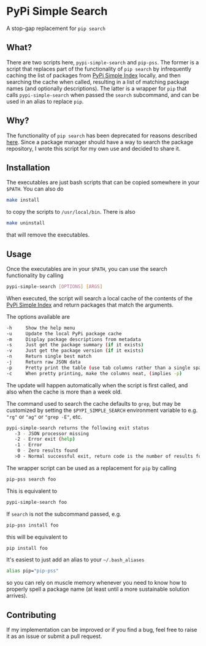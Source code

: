 # PyPi Simple Search

A stop-gap replacement for `pip search`

## What?

There are two scripts here, `pypi-simple-search` and `pip-pss`. The former is a script that replaces part of the functionality of `pip search` by infrequently caching the list of packages from [PyPi Simple Index](https://pypi.org/simple/) locally, and then searching the cache when called, resulting in a list of matching package names (and optionally descriptions). The latter is a wrapper for `pip` that calls `pypi-simple-search` when passed the `search` subcommand, and can be used in an alias to replace `pip`.

## Why?

The functionality of `pip search` has been deprecated for reasons described [here](https://github.com/pypa/pip/issues/5216). Since a package manager should have a way to search the package repository, I wrote this script for my own use and decided to share it.

## Installation

The executables are just bash scripts that can be copied somewhere in your `$PATH`. You can also do

```bash
make install
```

to copy the scripts to `/usr/local/bin`. There is also

```bash
make uninstall
```

that will remove the executables.

## Usage

Once the executables are in your `$PATH`, you can use the search functionality by calling

```bash
pypi-simple-search [OPTIONS] [ARGS]
```

When executed, the script will search a local cache of the contents of the [PyPi Simple Index](https://pypi.org/simple/) and return packages that match the arguments.

The options available are

```bash
-h     Show the help menu
-u     Update the local PyPi package cache
-m     Display package descriptions from metadata
-s     Just get the package summary (if it exists)
-v     Just get the package version (if it exists)
-n     Return single best match
-j     Return raw JSON data
-p     Pretty print the table (use tab columns rather than a single space)
-c     When pretty printing, make the columns neat, (implies -p)
```

The update will happen automatically when the script is first called, and also when the cache is more than a week old.

The command used to search the cache defaults to `grep`, but may be customized by setting the `$PYPI_SIMPLE_SEARCH` environment variable to e.g. `"rg"` or `"ag"` or `"grep -E"`, etc.

```bash
pypi-simple-search returns the following exit status
   -3 - JSON processor missing
   -2 - Error exit (help)
   -1 - Error
    0 - Zero results found
   >0 - Normal successful exit, return code is the number of results found

```


The wrapper script can be used as a replacement for `pip` by calling

```bash
pip-pss search foo
```

This is equivalent to

```bash
pypi-simple-search foo
```

If `search` is not the subcommand passed, e.g.

```bash
pip-pss install foo
```

this will be equivalent to

```bash
pip install foo
```

It's easiest to just add an alias to your `~/.bash_aliases`

```bash
alias pip="pip-pss"
```

so you can rely on muscle memory whenever you need to know how to properly spell a package name (at least until a more sustainable solution arrives).

## Contributing

If my implementation can be improved or if you find a bug, feel free to raise it as an issue or submit a pull request.
